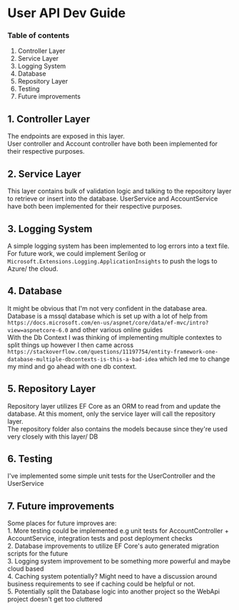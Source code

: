 # User API Dev Guide


### Table of contents 
1. Controller Layer
2. Service Layer
3. Logging System
4. Database
5. Repository Layer 
6. Testing
7. Future improvements


## 1. Controller Layer
The endpoints are exposed in this layer. <br>
User controller and Account controller have both been implemented for their respective purposes.

## 2. Service Layer
This layer contains bulk of validation logic and talking to the repository layer to retrieve or insert into the database.
UserService and AccountService have both been implemented for their respective purposes.

## 3. Logging System
A simple logging system has been implemented to log errors into a text file. <br> 
For future work, we could implement Serilog or `Microsoft.Extensions.Logging.ApplicationInsights` to push the logs to Azure/ the cloud. 

## 4. Database
It might be obvious that I'm not very confident in the database area. <br>
Database is a mssql database which is set up with a lot of help from `https://docs.microsoft.com/en-us/aspnet/core/data/ef-mvc/intro?view=aspnetcore-6.0` and other various online guides <br>
With the Db Context I was thinking of implementing multiple contextes to split things up however I then came across `https://stackoverflow.com/questions/11197754/entity-framework-one-database-multiple-dbcontexts-is-this-a-bad-idea` which led me to change my mind and go ahead with one db context.


## 5. Repository Layer
Repository layer utilizes EF Core as an ORM to read from and update the database.
At this moment, only the service layer will call the repository layer. <br>
The repository folder also contains the models because since they're used very closely with this layer/ DB

## 6. Testing
I've implemented some simple unit tests for the UserController and the UserService

## 7. Future improvements
Some places for future improves are: 
<br> 1. More testing could be implemented e.g unit tests for AccountController + AccountService, integration tests and post deployment checks<br> 2. Database improvements to utilize EF Core's auto generated migration scripts for the future <br> 3. Logging system improvement to be something more powerful and maybe cloud based <br> 4. Caching system potentially? Might need to have a discussion around business requirements to see if caching could be helpful or not.<br>5. Potentially split the Database logic into another project so the WebApi project doesn't get too cluttered
